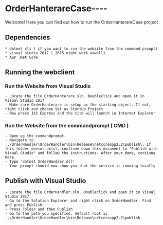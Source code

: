 
# OrderHanterareCase----

Welcome! Here you can find out how to run the OrderHanterareCase project
## Dependencies
	* dotnet cli ( if you want to run the website from the command prompt)
	* visual studio 2017 ( 2015 might work aswell)
	* ASP .Net Core

## Running the webclient
	
### Run the Website from Visual Studio
	- Locate the file OrderHanterare.sln. Doubleclick and open it in Visual Studio 2017
	- Make sure OrderHanterare is setup as the starting object. If not, right click and choose Set as StartUp Project
	- Now press IIS Express and the site will launch in Internet Explorer

### Run the Website from the commandprompt ( CMD )
	- Open up the commandprompt. 
	- Navigate to ..\OrderHandler\OrderHandler\bin\Release\netcoreapp2.2\publish\. If this folder doesnt exist, continue down this document to "Publish with Visual Studio" and follow the instructions. After your done, continue here.
	- Type 'dotnet OrderHandler.dll'
	- Your prompt should now show you that the service is running locally



## Publish with Visual Studio
	- Locate the file OrderHandler.sln. Doubleclick and open it in Visual Studio 2017
	- Go to the Solution Explorer and right click on OrderHandler. Find and press Publish
	- Press Folder and then Publish
	- Go to the path you specified. Default root is ..\OrderHandler\OrderHandler\bin\Release\netcoreapp2.2\publish
	
